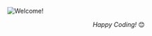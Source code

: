 <p>
<img src="https://drive.google.com/uc?export=view&id=1F-S2YJzX_oL6Z05z3V1ouRZI3O-qPkUT" alt="Welcome!"/>
</p>

<div align="center">
<i>Happy Coding!</i> 😊
</div>

</br>

<!--

Here are some ideas to get you started:

- 🔭 I’m currently working on ...
- 🌱 I’m currently learning ...
- 👯 I’m looking to collaborate on ...
- 🤔 I’m looking for help with ...
- 💬 Ask me about ...
- 📫 How to reach me: ...
- 😄 Pronouns: ...
- ⚡ Fun fact: ...
-->
